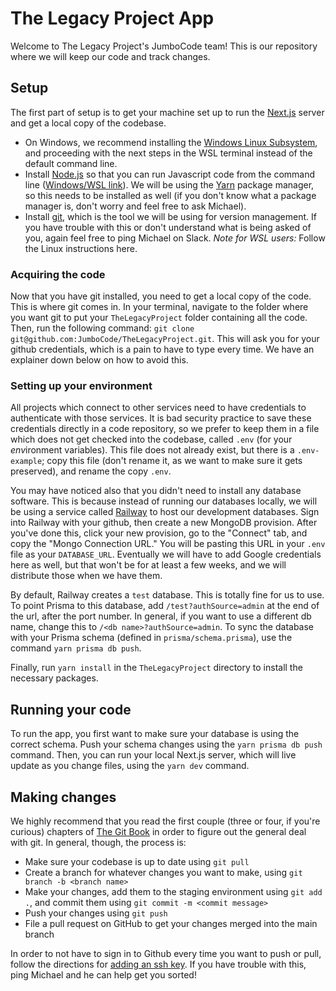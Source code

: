 # The Legacy Project App

Welcome to The Legacy Project's JumboCode team! This is our repository where we will keep our code and track changes.

## Setup
The first part of setup is to get your machine set up to run the [Next.js](https://nextjs.org/docs) server and get a local copy of the codebase.

- On Windows, we recommend installing the [Windows Linux Subsystem](https://learn.microsoft.com/en-us/windows/wsl/install), and proceeding with the next steps in the WSL terminal instead of the default command line.
- Install [Node.js](https://nodejs.org/en/) so that you can run Javascript code from the command line ([Windows/WSL link](https://learn.microsoft.com/en-us/windows/dev-environment/javascript/nodejs-on-wsl)). We will be using the [Yarn](https://classic.yarnpkg.com/lang/en/docs/install/#mac-stable) package manager, so this needs to be installed as well (if you don't know what a package manager is, don't worry and feel free to ask Michael).
- Install [git](https://git-scm.com/book/en/v2/Getting-Started-Installing-Git), which is the tool we will be using for version management. If you have trouble with this or don't understand what is being asked of you, again feel free to ping Michael on Slack. *Note for WSL users:* Follow the Linux instructions here.

### Acquiring the code
Now that you have git installed, you need to get a local copy of the code. This is where git comes in. In your terminal, navigate to the folder where you want git to put your `TheLegacyProject` folder containing all the code. Then, run the following command: `git clone git@github.com:JumboCode/TheLegacyProject.git`. This will ask you for your github credentials, which is a pain to have to type every time. We have an explainer down below on how to avoid this.

### Setting up your environment
All projects which connect to other services need to have credentials to authenticate with those services. It is bad security practice to save these credentials directly in a code repository, so we prefer to keep them in a file which does not get checked into the codebase, called `.env` (for your *env*ironment variables). This file does not already exist, but there is a `.env-example`; copy this file (don't rename it, as we want to make sure it gets preserved), and rename the copy `.env`.

You may have noticed also that you didn't need to install any database software. This is because instead of running our databases locally, we will be using a service called [Railway](https://railway.app) to host our development databases. Sign into Railway with your github, then create a new MongoDB provision. After you've done this, click your new provision, go to the "Connect" tab, and copy the "Mongo Connection URL." You will be pasting this URL in your `.env` file as your `DATABASE_URL`. Eventually we will have to add Google credentials here as well, but that won't be for at least a few weeks, and we will distribute those when we have them.

By default, Railway creates a `test` database. This is totally fine for us to use. To point Prisma to this database, add `/test?authSource=admin` at the end of the url, after the port number. In general, if you want to use a different db name, change this to `/<db name>?authSource=admin`. To sync the database with your Prisma schema (defined in `prisma/schema.prisma`), use the command `yarn prisma db push`.

Finally, run `yarn install` in the `TheLegacyProject` directory to install the necessary packages.

## Running your code
To run the app, you first want to make sure your database is using the correct schema. Push your schema changes using the `yarn prisma db push` command. Then, you can run your local Next.js server, which will live update as you change files, using the `yarn dev` command.

## Making changes
We highly recommend that you read the first couple (three or four, if you're curious) chapters of [The Git Book](https://git-scm.com/book/en/v2) in order to figure out the general deal with git. In general, though, the process is:

- Make sure your codebase is up to date using `git pull`
- Create a branch for whatever changes you want to make, using `git branch -b <branch name>`
- Make your changes, add them to the staging environment using `git add .`, and commit them using `git commit -m <commit message>`
- Push your changes using `git push`
- File a pull request on GitHub to get your changes merged into the main branch

In order to not have to sign in to Github every time you want to push or pull, follow the directions for [adding an ssh key](https://docs.github.com/authentication/connecting-to-github-with-ssh/adding-a-new-ssh-key-to-your-github-account?platform=linux). If you have trouble with this, ping Michael and he can help get you sorted!
